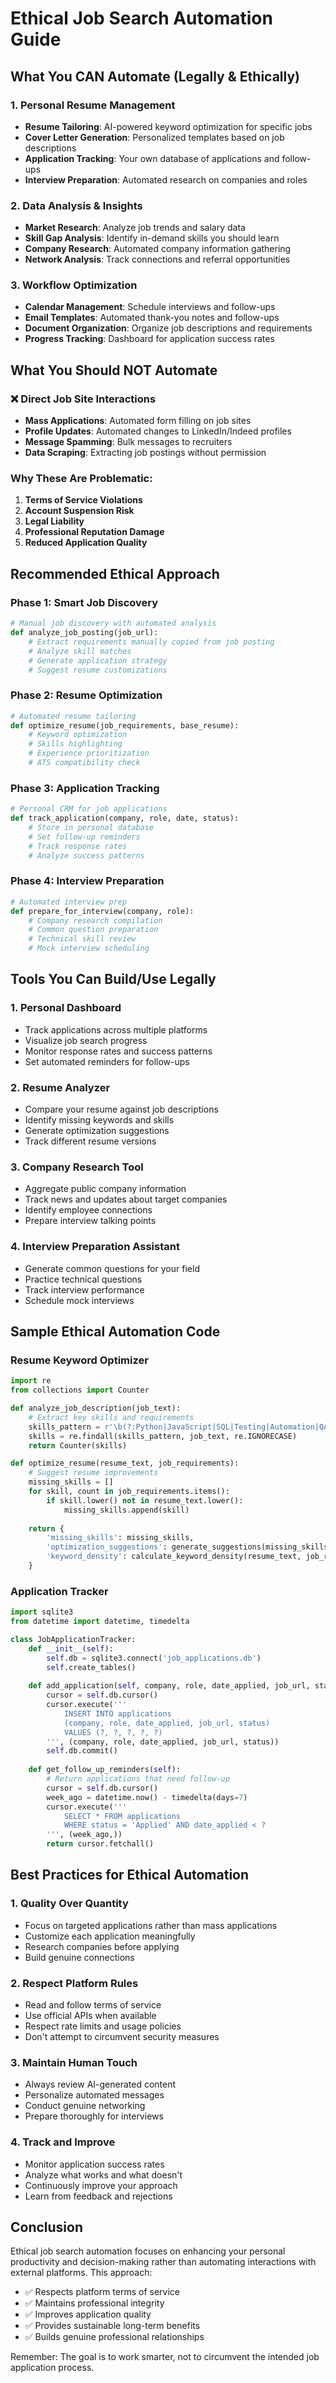 # Ethical Job Search Automation Guide

## What You CAN Automate (Legally & Ethically)

### 1. Personal Resume Management
- **Resume Tailoring**: AI-powered keyword optimization for specific jobs
- **Cover Letter Generation**: Personalized templates based on job descriptions
- **Application Tracking**: Your own database of applications and follow-ups
- **Interview Preparation**: Automated research on companies and roles

### 2. Data Analysis & Insights
- **Market Research**: Analyze job trends and salary data
- **Skill Gap Analysis**: Identify in-demand skills you should learn
- **Company Research**: Automated company information gathering
- **Network Analysis**: Track connections and referral opportunities

### 3. Workflow Optimization
- **Calendar Management**: Schedule interviews and follow-ups
- **Email Templates**: Automated thank-you notes and follow-ups
- **Document Organization**: Organize job descriptions and requirements
- **Progress Tracking**: Dashboard for application success rates

## What You Should NOT Automate

### ❌ Direct Job Site Interactions
- **Mass Applications**: Automated form filling on job sites
- **Profile Updates**: Automated changes to LinkedIn/Indeed profiles
- **Message Spamming**: Bulk messages to recruiters
- **Data Scraping**: Extracting job postings without permission

### Why These Are Problematic:
1. **Terms of Service Violations**
2. **Account Suspension Risk**
3. **Legal Liability**
4. **Professional Reputation Damage**
5. **Reduced Application Quality**

## Recommended Ethical Approach

### Phase 1: Smart Job Discovery
```python
# Manual job discovery with automated analysis
def analyze_job_posting(job_url):
    # Extract requirements manually copied from job posting
    # Analyze skill matches
    # Generate application strategy
    # Suggest resume customizations
```

### Phase 2: Resume Optimization
```python
# Automated resume tailoring
def optimize_resume(job_requirements, base_resume):
    # Keyword optimization
    # Skills highlighting
    # Experience prioritization
    # ATS compatibility check
```

### Phase 3: Application Tracking
```python
# Personal CRM for job applications
def track_application(company, role, date, status):
    # Store in personal database
    # Set follow-up reminders
    # Track response rates
    # Analyze success patterns
```

### Phase 4: Interview Preparation
```python
# Automated interview prep
def prepare_for_interview(company, role):
    # Company research compilation
    # Common question preparation
    # Technical skill review
    # Mock interview scheduling
```

## Tools You Can Build/Use Legally

### 1. Personal Dashboard
- Track applications across multiple platforms
- Visualize job search progress
- Monitor response rates and success patterns
- Set automated reminders for follow-ups

### 2. Resume Analyzer
- Compare your resume against job descriptions
- Identify missing keywords and skills
- Generate optimization suggestions
- Track different resume versions

### 3. Company Research Tool
- Aggregate public company information
- Track news and updates about target companies
- Identify employee connections
- Prepare interview talking points

### 4. Interview Preparation Assistant
- Generate common questions for your field
- Practice technical questions
- Track interview performance
- Schedule mock interviews

## Sample Ethical Automation Code

### Resume Keyword Optimizer
```python
import re
from collections import Counter

def analyze_job_description(job_text):
    # Extract key skills and requirements
    skills_pattern = r'\b(?:Python|JavaScript|SQL|Testing|Automation|QA|SDET)\b'
    skills = re.findall(skills_pattern, job_text, re.IGNORECASE)
    return Counter(skills)

def optimize_resume(resume_text, job_requirements):
    # Suggest resume improvements
    missing_skills = []
    for skill, count in job_requirements.items():
        if skill.lower() not in resume_text.lower():
            missing_skills.append(skill)
    
    return {
        'missing_skills': missing_skills,
        'optimization_suggestions': generate_suggestions(missing_skills),
        'keyword_density': calculate_keyword_density(resume_text, job_requirements)
    }
```

### Application Tracker
```python
import sqlite3
from datetime import datetime, timedelta

class JobApplicationTracker:
    def __init__(self):
        self.db = sqlite3.connect('job_applications.db')
        self.create_tables()
    
    def add_application(self, company, role, date_applied, job_url, status='Applied'):
        cursor = self.db.cursor()
        cursor.execute('''
            INSERT INTO applications 
            (company, role, date_applied, job_url, status)
            VALUES (?, ?, ?, ?, ?)
        ''', (company, role, date_applied, job_url, status))
        self.db.commit()
    
    def get_follow_up_reminders(self):
        # Return applications that need follow-up
        cursor = self.db.cursor()
        week_ago = datetime.now() - timedelta(days=7)
        cursor.execute('''
            SELECT * FROM applications 
            WHERE status = 'Applied' AND date_applied < ?
        ''', (week_ago,))
        return cursor.fetchall()
```

## Best Practices for Ethical Automation

### 1. Quality Over Quantity
- Focus on targeted applications rather than mass applications
- Customize each application meaningfully
- Research companies before applying
- Build genuine connections

### 2. Respect Platform Rules
- Read and follow terms of service
- Use official APIs when available
- Respect rate limits and usage policies
- Don't attempt to circumvent security measures

### 3. Maintain Human Touch
- Always review AI-generated content
- Personalize automated messages
- Conduct genuine networking
- Prepare thoroughly for interviews

### 4. Track and Improve
- Monitor application success rates
- Analyze what works and what doesn't
- Continuously improve your approach
- Learn from feedback and rejections

## Conclusion

Ethical job search automation focuses on enhancing your personal productivity and decision-making rather than automating interactions with external platforms. This approach:

- ✅ Respects platform terms of service
- ✅ Maintains professional integrity
- ✅ Improves application quality
- ✅ Provides sustainable long-term benefits
- ✅ Builds genuine professional relationships

Remember: The goal is to work smarter, not to circumvent the intended job application process.
